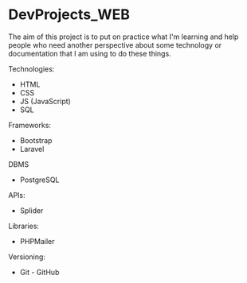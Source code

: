 # DevProjects_WEB
The aim of this project is to put on practice what I'm learning and help people who need another perspective about some technology or documentation that I am using to do these things.

Technologies:
  - HTML
  - CSS
  - JS (JavaScript)
  - SQL


Frameworks:
  - Bootstrap
  - Laravel


DBMS
  - PostgreSQL


APIs:
  - Splider


Libraries:
  - PHPMailer


Versioning:
  - Git  - GitHub
